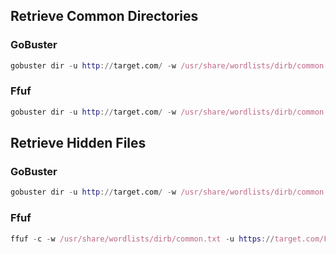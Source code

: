 ## Retrieve Common Directories
### GoBuster
```nix
gobuster dir -u http://target.com/ -w /usr/share/wordlists/dirb/common.txt -o results.txt
```
### Ffuf
```nix
gobuster dir -u http://target.com/ -w /usr/share/wordlists/dirb/common.txt -x .php,.txt,.html,.old,.bak,.zip,.rar -o results.txt
```
## Retrieve Hidden Files
### GoBuster
```nix
gobuster dir -u http://target.com/ -w /usr/share/wordlists/dirb/common.txt -x .php,.txt,.html,.old,.bak,.zip,.rar -o results.txt
```
### Ffuf
```nix
ffuf -c -w /usr/share/wordlists/dirb/common.txt -u https://target.com/FUZZ -e .php,.txt,.html,.old,.bak,.zip,.rar -ic
```